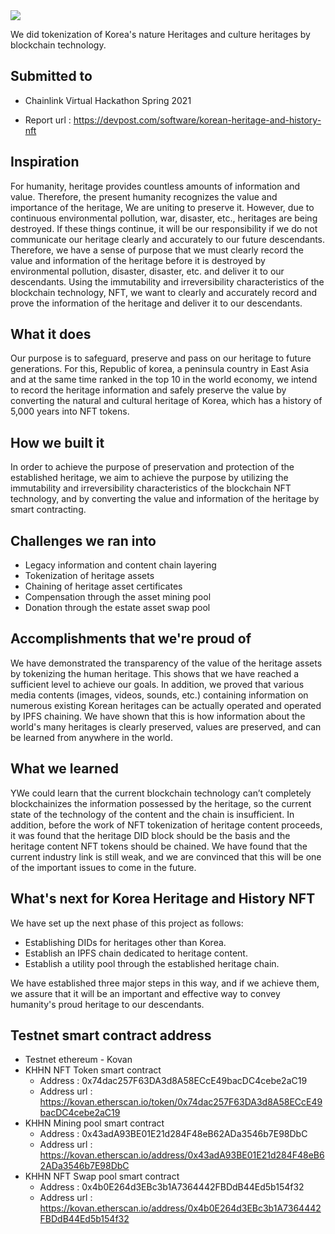 <img src="http://centerprime.technology/static/images/github/KHHN_background.jpg">

We did tokenization of Korea's nature Heritages and culture heritages by blockchain technology.

## Submitted to

* Chainlink Virtual Hackathon Spring 2021
- Report url : https://devpost.com/software/korean-heritage-and-history-nft

## Inspiration

For humanity, heritage provides countless amounts of information and value. Therefore, the present humanity recognizes the value and importance of the heritage, We are uniting to preserve it. However, due to continuous environmental pollution, war, disaster, etc., heritages are being destroyed. If these things continue, it will be our responsibility if we do not communicate our heritage clearly and accurately to our future descendants. Therefore, we have a sense of purpose that we must clearly record the value and information of the heritage before it is destroyed by environmental pollution, disaster, disaster, etc. and deliver it to our descendants. Using the immutability and irreversibility characteristics of the blockchain technology, NFT, we want to clearly and accurately record and prove the information of the heritage and deliver it to our descendants.

## What it does

Our purpose is to safeguard, preserve and pass on our heritage to future generations. For this, Republic of korea, a peninsula country in East Asia and at the same time ranked in the top 10 in the world economy, we intend to record the heritage information and safely preserve the value by converting the natural and cultural heritage of Korea, which has a history of 5,000 years into NFT tokens.

## How we built it

In order to achieve the purpose of preservation and protection of the established heritage, we aim to achieve the purpose by utilizing the immutability and irreversibility characteristics of the blockchain NFT technology, and by converting the value and information of the heritage by smart contracting.

## Challenges we ran into
* Legacy information and content chain layering
* Tokenization of heritage assets
* Chaining of heritage asset certificates
* Compensation through the asset mining pool
* Donation through the estate asset swap pool

## Accomplishments that we're proud of

We have demonstrated the transparency of the value of the heritage assets by tokenizing the human heritage. This shows that we have reached a sufficient level to achieve our goals. In addition, we proved that various media contents (images, videos, sounds, etc.) containing information on numerous existing Korean heritages can be actually operated and operated by IPFS chaining. We have shown that this is how information about the world's many heritages is clearly preserved, values are preserved, and can be learned from anywhere in the world.

## What we learned

YWe could learn that the current blockchain technology can’t completely blockchainizes the information possessed by the heritage, so the current state of the technology of the content and the chain is insufficient. In addition, before the work of NFT tokenization of heritage content proceeds, it was found that the heritage DID block should be the basis and the heritage content NFT tokens should be chained. We have found that the current industry link is still weak, and we are convinced that this will be one of the important issues to come in the future.


## What's next for Korea Heritage and History NFT

We have set up the next phase of this project as follows:

* Establishing DIDs for heritages other than Korea.
* Establish an IPFS chain dedicated to heritage content.
* Establish a utility pool through the established heritage chain.

We have established three major steps in this way, and if we achieve them, we assure that it will be an important and effective way to convey humanity's proud heritage to our descendants.

## Testnet smart contract address

* Testnet ethereum - Kovan
* KHHN NFT Token smart contract 
  - Address : 0x74dac257F63DA3d8A58ECcE49bacDC4cebe2aC19
  - Address url : https://kovan.etherscan.io/token/0x74dac257F63DA3d8A58ECcE49bacDC4cebe2aC19
* KHHN Mining pool smart contract
  - Address : 0x43adA93BE01E21d284F48eB62ADa3546b7E98DbC
  - Address url : https://kovan.etherscan.io/address/0x43adA93BE01E21d284F48eB62ADa3546b7E98DbC
* KHHN NFT Swap pool smart contract
  - Address : 0x4b0E264d3EBc3b1A7364442FBDdB44Ed5b154f32
  - Address url : https://kovan.etherscan.io/address/0x4b0E264d3EBc3b1A7364442FBDdB44Ed5b154f32  
